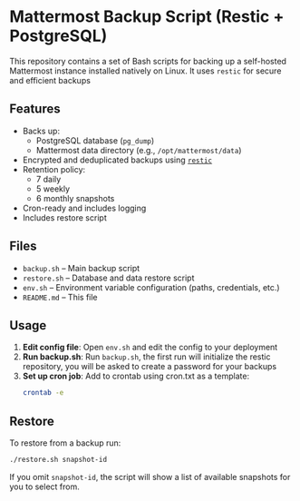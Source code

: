# Mattermost Backup Script (Restic + PostgreSQL)

This repository contains a set of Bash scripts for backing up a self-hosted Mattermost instance installed natively on Linux. It uses `restic` for secure and efficient backups

## Features

-   Backs up:
    -   PostgreSQL database (`pg_dump`)
    -   Mattermost data directory (e.g., `/opt/mattermost/data`)
-   Encrypted and deduplicated backups using [`restic`](https://restic.net)
-   Retention policy:
    -   7 daily
    -   5 weekly
    -   6 monthly snapshots
-   Cron-ready and includes logging
-   Includes restore script

## Files

-   `backup.sh` – Main backup script
-   `restore.sh` – Database and data restore script
-   `env.sh` – Environment variable configuration (paths, credentials, etc.)
-   `README.md` – This file

## Usage

1. **Edit config file**:
   Open `env.sh` and edit the config to your deployment
2. **Run backup.sh**:
   Run `backup.sh`, the first run will initialize the restic repository, you will be asked to
   create a password for your backups
3. **Set up cron job**:
   Add to crontab using cron.txt as a template:
    ```bash
    crontab -e
    ```

## Restore

To restore from a backup run:

```bash
./restore.sh snapshot-id
```

If you omit `snapshot-id`, the script will show a list of available snapshots for you to select from.
